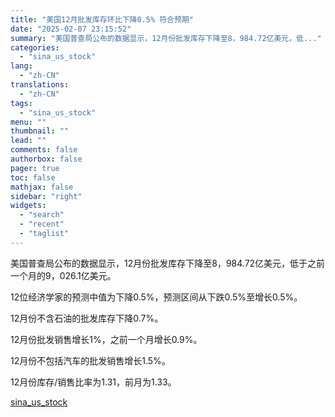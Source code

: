 ```yaml
---
title: "美国12月批发库存环比下降0.5% 符合预期"
date: "2025-02-07 23:15:52"
summary: "美国普查局公布的数据显示，12月份批发库存下降至8，984.72亿美元，低..."
categories:
  - "sina_us_stock"
lang:
  - "zh-CN"
translations:
  - "zh-CN"
tags:
  - "sina_us_stock"
menu: ""
thumbnail: ""
lead: ""
comments: false
authorbox: false
pager: true
toc: false
mathjax: false
sidebar: "right"
widgets:
  - "search"
  - "recent"
  - "taglist"
---
```


美国普查局公布的数据显示，12月份批发库存下降至8，984.72亿美元，低于之前一个月的9，026.1亿美元。

12位经济学家的预测中值为下降0.5%，预测区间从下跌0.5%至增长0.5%。

12月份不含石油的批发库存下降0.7%。

12月份批发销售增长1%，之前一个月增长0.9%。

12月份不包括汽车的批发销售增长1.5%。

12月份库存/销售比率为1.31，前月为1.33。

[sina_us_stock](https://finance.sina.com.cn/stock/usstock/c/2025-02-07/doc-ineistrt2947661.shtml)
